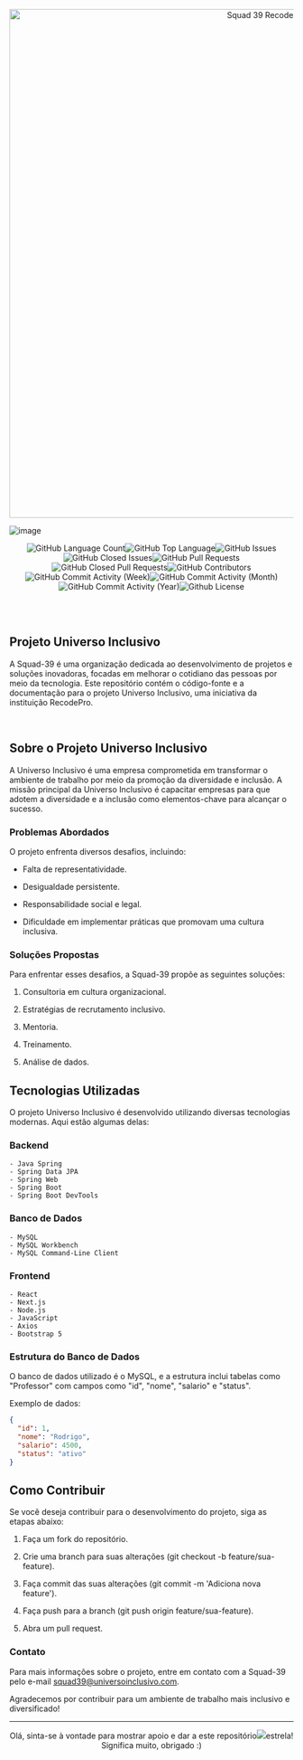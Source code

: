 <p align="center">
  <img alt="Squad 39 Recode Pro" src="https://github.com/Squad-039-RecodePro/universo-inclusivo/assets/116025593/3a08cd98-cb4e-40d4-8fa4-ac800df16e7c" "height="1000px" width="900px">
</p>

![image](https://github.com/rxaviersantos/versionamento/assets/85380530/87d6dbb6-2202-44d9-9989-221ac6d19270)


<div align="center">
  
<img alt="GitHub Language Count" src="https://img.shields.io/github/languages/count/Squad-039-RecodePro/universoinclusivo" /><img alt="GitHub Top Language" src="https://img.shields.io/github/languages/top/Squad-039-RecodePro/universoinclusivo" /><img alt="" src="https://img.shields.io/github/repo-size/Squad-039-RecodePro/universoinclusivo" /><img alt="GitHub Issues" src="https://img.shields.io/github/issues/Squad-039-RecodePro/universoinclusivo" /><img alt="GitHub Closed Issues" src="https://img.shields.io/github/issues-closed/Squad-039-RecodePro/universoinclusivo" /><img alt="GitHub Pull Requests" src="https://img.shields.io/github/issues-pr/Squad-039-RecodePro/universoinclusivo" /><img alt="GitHub Closed Pull Requests" src="https://img.shields.io/github/issues-pr-closed/Squad-039-RecodePro/universoinclusivo" /><img alt="GitHub Contributors" src="https://img.shields.io/github/contributors/Squad-039-RecodePro/universoinclusivo" /><img alt="GitHub Commit Activity (Week)" src="https://img.shields.io/github/commit-activity/w/Squad-039-RecodePro/universoinclusivo" /><img alt="GitHub Commit Activity (Month)" src="https://img.shields.io/github/commit-activity/m/Squad-039-RecodePro/universoinclusivo" /><img alt="GitHub Commit Activity (Year)" src="https://img.shields.io/github/commit-activity/y/Squad-039-RecodePro/universoinclusivo" /><img alt="Github License" src="https://img.shields.io/github/license/Squad-039-RecodePro/universoinclusivo" />

<br><br>
</div>

## **Projeto Universo Inclusivo**

A Squad-39 é uma organização dedicada ao desenvolvimento de projetos e soluções inovadoras, focadas em melhorar o cotidiano das pessoas por meio da tecnologia. Este repositório contém o código-fonte e a documentação para o projeto Universo Inclusivo, uma iniciativa da instituição RecodePro.

<br>

## Sobre o Projeto Universo Inclusivo

A Universo Inclusivo é uma empresa comprometida em transformar o ambiente de trabalho por meio da promoção da diversidade e inclusão. A missão principal da Universo Inclusivo é capacitar empresas para que adotem a diversidade e a inclusão como elementos-chave para alcançar o sucesso.

### Problemas Abordados

O projeto enfrenta diversos desafios, incluindo:

- Falta de representatividade.

- Desigualdade persistente.
  
- Responsabilidade social e legal.
  
- Dificuldade em implementar práticas que promovam uma cultura inclusiva.


### Soluções Propostas

Para enfrentar esses desafios, a Squad-39 propõe as seguintes soluções:

1. Consultoria em cultura organizacional.
   
2. Estratégias de recrutamento inclusivo.
   
3. Mentoria.
   
4. Treinamento.
   
5. Análise de dados.

## Tecnologias Utilizadas

O projeto Universo Inclusivo é desenvolvido utilizando diversas tecnologias modernas. Aqui estão algumas delas:

### Backend
```
- Java Spring
- Spring Data JPA
- Spring Web
- Spring Boot
- Spring Boot DevTools
```
### Banco de Dados
```
- MySQL
- MySQL Workbench
- MySQL Command-Line Client
```
### Frontend
```
- React
- Next.js
- Node.js
- JavaScript
- Axios
- Bootstrap 5
```

### Estrutura do Banco de Dados

O banco de dados utilizado é o MySQL, e a estrutura inclui tabelas como "Professor" com campos como "id", "nome", "salario" e "status".

Exemplo de dados:

```json
{
  "id": 1,
  "nome": "Rodrigo",
  "salario": 4500,
  "status": "ativo"
}
```

## Como Contribuir

Se você deseja contribuir para o desenvolvimento do projeto, siga as etapas abaixo:

1. Faça um fork do repositório.

2. Crie uma branch para suas alterações (git checkout -b feature/sua-feature).

3. Faça commit das suas alterações (git commit -m 'Adiciona nova feature').

4. Faça push para a branch (git push origin feature/sua-feature).

5. Abra um pull request.

### Contato

Para mais informações sobre o projeto, entre em contato com a Squad-39 pelo e-mail squad39@universoinclusivo.com.

Agradecemos por contribuir para um ambiente de trabalho mais inclusivo e diversificado!


--------
<p align="center">
 Olá, sinta-se à vontade para mostrar apoio e dar a este repositório<img src="https://img.icons8.com/fluency/20/null/star.png"/>estrela! Significa muito, obrigado :) 
</p>


